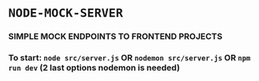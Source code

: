 # `NODE-MOCK-SERVER`

### SIMPLE MOCK ENDPOINTS TO FRONTEND PROJECTS
### To start: `node src/server.js` OR `nodemon src/server.js` OR `npm run dev` (2 last options nodemon is needed)
